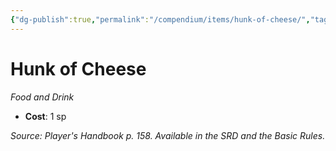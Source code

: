 ```yaml
---
{"dg-publish":true,"permalink":"/compendium/items/hunk-of-cheese/","tags":["compendium/src/5e/phb","item/gear/food-and-drink"]}
---
```


# Hunk of Cheese
*Food and Drink*  

- **Cost**: 1 sp

*Source: Player's Handbook p. 158. Available in the SRD and the Basic Rules.*